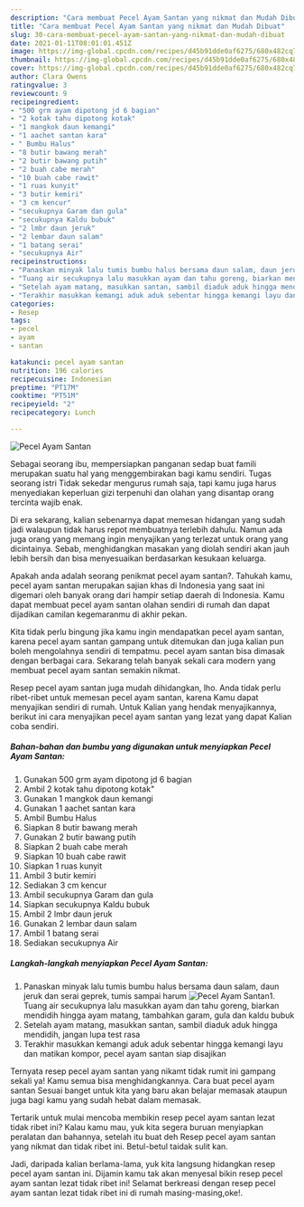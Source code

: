 ```yaml
---
description: "Cara membuat Pecel Ayam Santan yang nikmat dan Mudah Dibuat"
title: "Cara membuat Pecel Ayam Santan yang nikmat dan Mudah Dibuat"
slug: 30-cara-membuat-pecel-ayam-santan-yang-nikmat-dan-mudah-dibuat
date: 2021-01-11T08:01:01.451Z
image: https://img-global.cpcdn.com/recipes/d45b91dde0af6275/680x482cq70/pecel-ayam-santan-foto-resep-utama.jpg
thumbnail: https://img-global.cpcdn.com/recipes/d45b91dde0af6275/680x482cq70/pecel-ayam-santan-foto-resep-utama.jpg
cover: https://img-global.cpcdn.com/recipes/d45b91dde0af6275/680x482cq70/pecel-ayam-santan-foto-resep-utama.jpg
author: Clara Owens
ratingvalue: 3
reviewcount: 9
recipeingredient:
- "500 grm ayam dipotong jd 6 bagian"
- "2 kotak tahu dipotong kotak"
- "1 mangkok daun kemangi"
- "1 aachet santan kara"
- " Bumbu Halus"
- "8 butir bawang merah"
- "2 butir bawang putih"
- "2 buah cabe merah"
- "10 buah cabe rawit"
- "1 ruas kunyit"
- "3 butir kemiri"
- "3 cm kencur"
- "secukupnya Garam dan gula"
- "secukupnya Kaldu bubuk"
- "2 lmbr daun jeruk"
- "2 lembar daun salam"
- "1 batang serai"
- "secukupnya Air"
recipeinstructions:
- "Panaskan minyak lalu tumis bumbu halus bersama daun salam, daun jeruk dan serai geprek, tumis sampai harum"
- "Tuang air secukupnya lalu masukkan ayam dan tahu goreng, biarkan mendidih hingga ayam matang, tambahkan garam, gula dan kaldu bubuk"
- "Setelah ayam matang, masukkan santan, sambil diaduk aduk hingga mendidih, jangan lupa test rasa"
- "Terakhir masukkan kemangi aduk aduk sebentar hingga kemangi layu dan matikan kompor, pecel ayam santan siap disajikan"
categories:
- Resep
tags:
- pecel
- ayam
- santan

katakunci: pecel ayam santan 
nutrition: 196 calories
recipecuisine: Indonesian
preptime: "PT17M"
cooktime: "PT51M"
recipeyield: "2"
recipecategory: Lunch

---
```



![Pecel Ayam Santan](https://img-global.cpcdn.com/recipes/d45b91dde0af6275/680x482cq70/pecel-ayam-santan-foto-resep-utama.jpg)

Sebagai seorang ibu, mempersiapkan panganan sedap buat famili merupakan suatu hal yang menggembirakan bagi kamu sendiri. Tugas seorang istri Tidak sekedar mengurus rumah saja, tapi kamu juga harus menyediakan keperluan gizi terpenuhi dan olahan yang disantap orang tercinta wajib enak.

Di era  sekarang, kalian sebenarnya dapat memesan hidangan yang sudah jadi walaupun tidak harus repot membuatnya terlebih dahulu. Namun ada juga orang yang memang ingin menyajikan yang terlezat untuk orang yang dicintainya. Sebab, menghidangkan masakan yang diolah sendiri akan jauh lebih bersih dan bisa menyesuaikan berdasarkan kesukaan keluarga. 



Apakah anda adalah seorang penikmat pecel ayam santan?. Tahukah kamu, pecel ayam santan merupakan sajian khas di Indonesia yang saat ini digemari oleh banyak orang dari hampir setiap daerah di Indonesia. Kamu dapat membuat pecel ayam santan olahan sendiri di rumah dan dapat dijadikan camilan kegemaranmu di akhir pekan.

Kita tidak perlu bingung jika kamu ingin mendapatkan pecel ayam santan, karena pecel ayam santan gampang untuk ditemukan dan juga kalian pun boleh mengolahnya sendiri di tempatmu. pecel ayam santan bisa dimasak dengan berbagai cara. Sekarang telah banyak sekali cara modern yang membuat pecel ayam santan semakin nikmat.

Resep pecel ayam santan juga mudah dihidangkan, lho. Anda tidak perlu ribet-ribet untuk memesan pecel ayam santan, karena Kamu dapat menyajikan sendiri di rumah. Untuk Kalian yang hendak menyajikannya, berikut ini cara menyajikan pecel ayam santan yang lezat yang dapat Kalian coba sendiri.

<!--inarticleads1-->

##### Bahan-bahan dan bumbu yang digunakan untuk menyiapkan Pecel Ayam Santan:

1. Gunakan 500 grm ayam dipotong jd 6 bagian
1. Ambil 2 kotak tahu dipotong kotak&#34;
1. Gunakan 1 mangkok daun kemangi
1. Gunakan 1 aachet santan kara
1. Ambil  Bumbu Halus
1. Siapkan 8 butir bawang merah
1. Gunakan 2 butir bawang putih
1. Siapkan 2 buah cabe merah
1. Siapkan 10 buah cabe rawit
1. Siapkan 1 ruas kunyit
1. Ambil 3 butir kemiri
1. Sediakan 3 cm kencur
1. Ambil secukupnya Garam dan gula
1. Siapkan secukupnya Kaldu bubuk
1. Ambil 2 lmbr daun jeruk
1. Gunakan 2 lembar daun salam
1. Ambil 1 batang serai
1. Sediakan secukupnya Air




<!--inarticleads2-->

##### Langkah-langkah menyiapkan Pecel Ayam Santan:

1. Panaskan minyak lalu tumis bumbu halus bersama daun salam, daun jeruk dan serai geprek, tumis sampai harum
<img src="https://img-global.cpcdn.com/steps/4e13d9b7dbcb5071/160x128cq70/pecel-ayam-santan-langkah-memasak-1-foto.jpg" alt="Pecel Ayam Santan">1. Tuang air secukupnya lalu masukkan ayam dan tahu goreng, biarkan mendidih hingga ayam matang, tambahkan garam, gula dan kaldu bubuk
1. Setelah ayam matang, masukkan santan, sambil diaduk aduk hingga mendidih, jangan lupa test rasa
1. Terakhir masukkan kemangi aduk aduk sebentar hingga kemangi layu dan matikan kompor, pecel ayam santan siap disajikan




Ternyata resep pecel ayam santan yang nikamt tidak rumit ini gampang sekali ya! Kamu semua bisa menghidangkannya. Cara buat pecel ayam santan Sesuai banget untuk kita yang baru akan belajar memasak ataupun juga bagi kamu yang sudah hebat dalam memasak.

Tertarik untuk mulai mencoba membikin resep pecel ayam santan lezat tidak ribet ini? Kalau kamu mau, yuk kita segera buruan menyiapkan peralatan dan bahannya, setelah itu buat deh Resep pecel ayam santan yang nikmat dan tidak ribet ini. Betul-betul taidak sulit kan. 

Jadi, daripada kalian berlama-lama, yuk kita langsung hidangkan resep pecel ayam santan ini. Dijamin kamu tak akan menyesal bikin resep pecel ayam santan lezat tidak ribet ini! Selamat berkreasi dengan resep pecel ayam santan lezat tidak ribet ini di rumah masing-masing,oke!.

